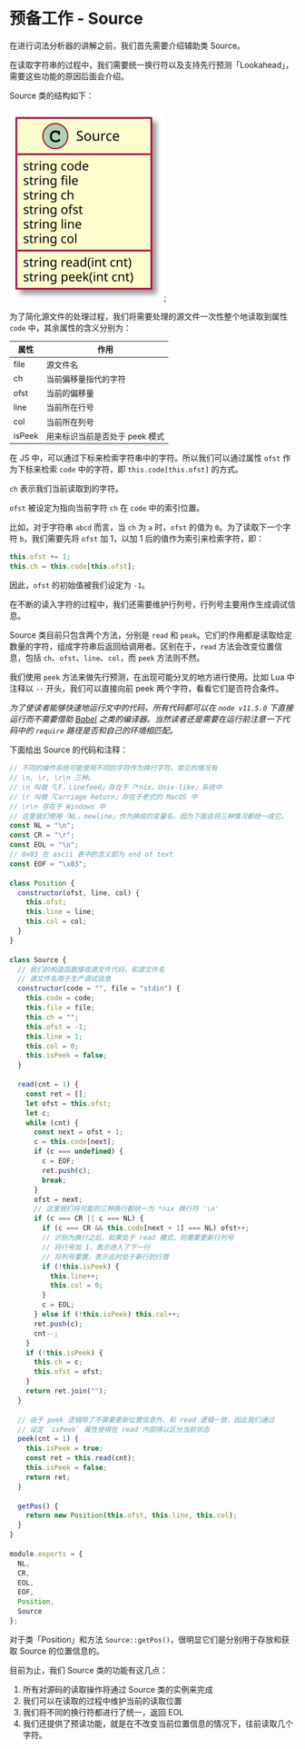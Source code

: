 # 预备工作 - Source

在进行词法分析器的讲解之前，我们首先需要介绍辅助类 Source。

在读取字符串的过程中，我们需要统一换行符以及支持先行预测「Lookahead」，需要这些功能的原因后面会介绍。

Source 类的结构如下：

![](images/source.svg);

为了简化源文件的处理过程，我们将需要处理的源文件一次性整个地读取到属性 `code` 中，其余属性的含义分别为：

属性 | 作用
-----|-----
file | 源文件名
ch | 当前偏移量指代的字符
ofst | 当前的偏移量
line | 当前所在行号
col | 当前所在列号
isPeek | 用来标识当前是否处于 peek 模式

在 JS 中，可以通过下标来检索字符串中的字符。所以我们可以通过属性 `ofst` 作为下标来检索 `code` 中的字符，即 `this.code[this.ofst]` 的方式。

`ch` 表示我们当前读取到的字符。 

`ofst` 被设定为指向当前字符 `ch` 在 `code` 中的索引位置。

比如，对于字符串 `abcd` 而言，当 `ch` 为 `a` 时，`ofst` 的值为 `0`。为了读取下一个字符 `b`，我们需要先将 `ofst` 加 1，以加 1 后的值作为索引来检索字符，即：

```js
this.ofst += 1;
this.ch = this.code[this.ofst];
```

因此，`ofst` 的初始值被我们设定为 `-1`。

在不断的读入字符的过程中，我们还需要维护行列号，行列号主要用作生成调试信息。

Source 类目前只包含两个方法，分别是 `read` 和 `peak`。它们的作用都是读取给定数量的字符，组成字符串后返回给调用者。区别在于，`read` 方法会改变位置信息，包括 `ch`、`ofst`、`line`、`col`，而 `peek` 方法则不然。

我们使用 `peek` 方法来做先行预测，在出现可能分叉的地方进行使用。比如 Lua 中注释以 `--` 开头，我们可以直接向前 peek 两个字符，看看它们是否符合条件。

*为了使读者能够快速地运行文中的代码，所有代码都可以在 `node v11.5.0` 下直接运行而不需要借助 [Babel](https://babeljs.io/) 之类的编译器。当然读者还是需要在运行前注意一下代码中的 `require` 路径是否和自己的环境相匹配。*

下面给出 Source 的代码和注释：

```js
// 不同的操作系统可能使用不同的字符作为换行字符，常见的情况有
// \n, \r, \r\n 三种。
// \n 叫做「LF，Linefeed」存在于「*nix，Unix-like」系统中
// \r 叫做「Carriage Return」存在于老式的 MacOS 中
// \r\n 存在于 Windows 中
// 这里我们使用「NL，newline」作为换成的变量名，因为下面会将三种情况都统一成它。
const NL = "\n";
const CR = "\r";
const EOL = "\n";
// 0x03 在 ascii 表中的含义即为 end of text
const EOF = "\x03";

class Position {
  constructor(ofst, line, col) {
    this.ofst;
    this.line = line;
    this.col = col;
  }
}

class Source {
  // 我们的构造函数接收源文件代码，和源文件名
  // 源文件名用于生产调试信息
  constructor(code = "", file = "stdin") {
    this.code = code;
    this.file = file;
    this.ch = "";
    this.ofst = -1;
    this.line = 1;
    this.col = 0;
    this.isPeek = false;
  }

  read(cnt = 1) {
    const ret = [];
    let ofst = this.ofst;
    let c;
    while (cnt) {
      const next = ofst + 1;
      c = this.code[next];
      if (c === undefined) {
        c = EOF;
        ret.push(c);
        break;
      }
      ofst = next;
      // 这里我们将可能的三种换行都统一为 *nix 换行符 '\n'
      if (c === CR || c === NL) {
        if (c === CR && this.code[next + 1] === NL) ofst++;
        // 识别为换行之后，如果处于 read 模式，则需要更新行列号
        // 将行号加 1，表示进入了下一行
        // 将列号重置，表示此时处于新行的行首
        if (!this.isPeek) {
          this.line++;
          this.col = 0;
        }
        c = EOL;
      } else if (!this.isPeek) this.col++;
      ret.push(c);
      cnt--;
    }
    if (!this.isPeek) {
      this.ch = c;
      this.ofst = ofst;
    }
    return ret.join("");
  }

  // 由于 peek 逻辑除了不需要更新位置信息外、和 read 逻辑一致，因此我们通过
  // 设定 `isPeek` 属性使得在 read 内部得以区分当前状态
  peek(cnt = 1) {
    this.isPeek = true;
    const ret = this.read(cnt);
    this.isPeek = false;
    return ret;
  }

  getPos() {
    return new Position(this.ofst, this.line, this.col);
  }
}

module.exports = {
  NL,
  CR,
  EOL,
  EOF,
  Position,
  Source
};
```

对于类「Position」和方法 `Source::getPos()`，很明显它们是分别用于存放和获取 Source 的位置信息的。

目前为止，我们 Source 类的功能有这几点：

1. 所有对源码的读取操作将通过 Source 类的实例来完成
2. 我们可以在读取的过程中维护当前的读取位置
3. 我们将不同的换行符都进行了统一，返回 EOL
4. 我们还提供了预读功能，就是在不改变当前位置信息的情况下，往前读取几个字符。